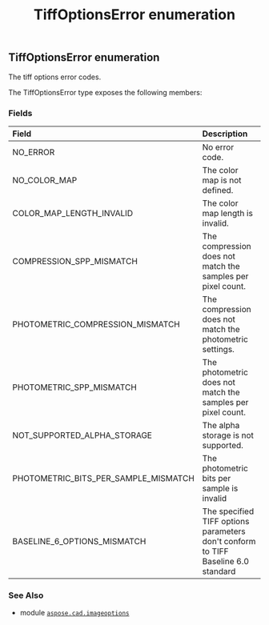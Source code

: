 ﻿---
title: TiffOptionsError enumeration
second_title: Aspose.CAD for Python via .NET API References
description: 
type: docs
weight: 520
url: /python-net/aspose.cad.imageoptions/tiffoptionserror/
is_root: false
---

## TiffOptionsError enumeration

The tiff options error codes.



The TiffOptionsError type exposes the following members:

### Fields
| Field | Description |
| :- | :- |
| NO_ERROR | No error code. |
| NO_COLOR_MAP | The color map is not defined. |
| COLOR_MAP_LENGTH_INVALID | The color map length is invalid. |
| COMPRESSION_SPP_MISMATCH | The compression does not match the samples per pixel count. |
| PHOTOMETRIC_COMPRESSION_MISMATCH | The compression does not match the photometric settings. |
| PHOTOMETRIC_SPP_MISMATCH | The photometric does not match the samples per pixel count. |
| NOT_SUPPORTED_ALPHA_STORAGE | The alpha storage is not supported. |
| PHOTOMETRIC_BITS_PER_SAMPLE_MISMATCH | The photometric bits per sample is invalid |
| BASELINE_6_OPTIONS_MISMATCH | The specified TIFF options parameters don't conform to TIFF Baseline 6.0 standard |



### See Also
* module [`aspose.cad.imageoptions`](..)
